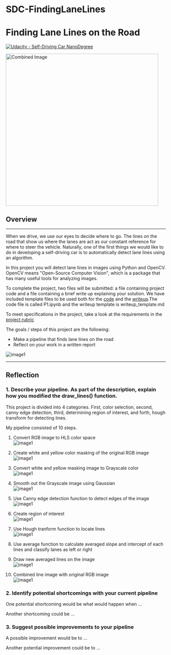 # **SDC-FindingLaneLines**

# **Finding Lane Lines on the Road** 
[![Udacity - Self-Driving Car NanoDegree](https://s3.amazonaws.com/udacity-sdc/github/shield-carnd.svg)](http://www.udacity.com/drive)

<img src="examples/laneLines_thirdPass.jpg" width="480" alt="Combined Image" />

## Overview
---

When we drive, we use our eyes to decide where to go.  The lines on the road that show us where the lanes are act as our constant reference for where to steer the vehicle.  Naturally, one of the first things we would like to do in developing a self-driving car is to automatically detect lane lines using an algorithm.

In this project you will detect lane lines in images using Python and OpenCV.  OpenCV means "Open-Source Computer Vision", which is a package that has many useful tools for analyzing images.  

To complete the project, two files will be submitted: a file containing project code and a file containing a brief write up explaining your solution. We have included template files to be used both for the [code](https://github.com/udacity/CarND-LaneLines-P1/blob/master/P1.ipynb) and the [writeup](https://github.com/udacity/CarND-LaneLines-P1/blob/master/writeup_template.md).The code file is called P1.ipynb and the writeup template is writeup_template.md 

To meet specifications in the project, take a look at the requirements in the [project rubric](https://review.udacity.com/#!/rubrics/322/view)

The goals / steps of this project are the following:
* Make a pipeline that finds lane lines on the road
* Reflect on your work in a written report

![image1](/images_for_writeup/1_originalImage.jpg)

---

## Reflection

### 1. Describe your pipeline. As part of the description, explain how you modified the draw_lines() function.

This project is divided into 4 categories. First, color selection, second, canny edge detection, third, determining region of interest, and forth, hough transform for detecting lines.

My pipeline consisted of 10 steps. 

1. Convert RGB image to HLS color space
\
![image1](/images_for_writeup/2_hlsImage.jpg)

2. Create white and yellow color masking of the original RGB image
\
![image1](/images_for_writeup/3_maskedImage.jpg)

3. Convert white and yellow masking image to Grayscale color
\
![image1](/images_for_writeup/4_grayImage.jpg)

4. Smooth out the Grayscale image using Gaussian
\
![image1](/images_for_writeup/5_blurImage.jpg)

5. Use Canny edge detection function to detect edges of the image
\
![image1](/images_for_writeup/6_edgeImage.jpg)

6. Create region of interest
\
![image1](/images_for_writeup/7_maskedEdgeImage.jpg)

7. Use Hough tranform function to locate lines
\
![image1](/images_for_writeup/8_lineImage.jpg)

8. Use average function to calculate averaged slope and intercept of each lines and classify lanes as left or right

9. Draw new averaged lines on the image
\
![image1](/images_for_writeup/9_improvedLineImage.jpg)

10. Combined line image with original RGB image
\
![image1](/images_for_writeup/10_combinedImage.jpg)

### 2. Identify potential shortcomings with your current pipeline


One potential shortcoming would be what would happen when ... 

Another shortcoming could be ...


### 3. Suggest possible improvements to your pipeline

A possible improvement would be to ...

Another potential improvement could be to ...